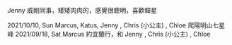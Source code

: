 
Jenny 威剛同事，矮矮肉肉的，感覺很聰明，喜歡韓星

2021/10/10, Sun Marcus, Katus, Jenny , Chris (小公主) , Chloe 爬陽明山七星峰
2021/09/18, Sat Marcus 約宜蘭行，和 Jenny , Chris (小公主) , Chloe